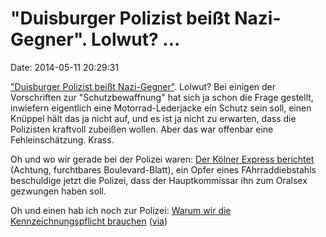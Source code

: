 \"Duisburger Polizist beißt Nazi-Gegner\". Lolwut? \...
=======================================================

Date: 2014-05-11 20:29:31

[\"Duisburger Polizist beißt
Nazi-Gegner\"](http://www.neues-deutschland.de/artikel/931650.duisburger-polizist-beisst-nazi-gegner.html).
Lolwut? Bei einigen der Vorschriften zur \"Schutzbewaffnung\" hat sich
ja schon die Frage gestellt, inwiefern eigentlich eine
Motorrad-Lederjacke ein Schutz sein soll, einen Knüppel hält das ja
nicht auf, und es ist ja nicht zu erwarten, dass die Polizisten
kraftvoll zubeißen wollen. Aber das war offenbar eine Fehleinschätzung.
Krass.

Oh und wo wir gerade bei der Polizei waren: [Der Kölner Express
berichtet](http://www.express.de/duesseldorf/nach-fahrrad-klau-opfer-von-polizist-auf-wache-vergewaltigt-,2858,26954522.html)
(Achtung, furchtbares Boulevard-Blatt), ein Opfer eines
FAhrraddiebstahls beschuldige jetzt die Polizei, dass der Hauptkommissar
ihn zum Oralsex gezwungen haben soll.

Oh und einen hab ich noch zur Polizei: [Warum wir die
Kennzeichnungspflicht
brauchen](https://www.youtube.com/watch?v=-yvudHfpS3Y)
([via](https://twitter.com/vieuxrenard/status/462719736078688256))

